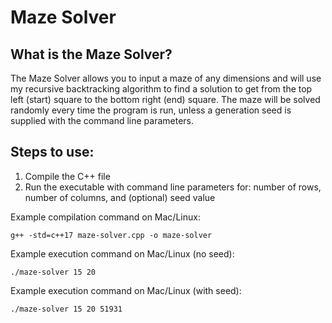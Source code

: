 # Maze Solver

## What is the Maze Solver?

The Maze Solver allows you to input a maze of any dimensions and will use my recursive backtracking algorithm to find a solution to get from the top left (start) square to the bottom right (end) square. The maze will be solved randomly every time the program is run, unless a generation seed is supplied with the command line parameters.

## Steps to use:
1. Compile the C++ file
2. Run the executable with command line parameters for: number of rows, number of columns, and (optional) seed value

Example compilation command on Mac/Linux:
```
g++ -std=c++17 maze-solver.cpp -o maze-solver
```


Example execution command on Mac/Linux (no seed):
```
./maze-solver 15 20
```

Example execution command on Mac/Linux (with seed):
```
./maze-solver 15 20 51931
```
